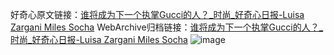 好奇心原文链接：[谁将成为下一个执掌Gucci的人？_时尚_好奇心日报-Luisa Zargani Miles Socha](https://www.qdaily.com/articles/4871.html)
WebArchive归档链接：[谁将成为下一个执掌Gucci的人？_时尚_好奇心日报-Luisa Zargani Miles Socha](http://web.archive.org/web/20190623163239/https://www.qdaily.com/articles/4871.html)
![image](http://ww3.sinaimg.cn/large/007d5XDply1g3wg34t0yej30u04epqv5)